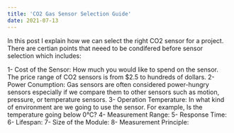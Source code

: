 ```yaml
---
title: 'CO2 Gas Sensor Selection Guide'
date: 2021-07-13
---
```


In this post I explain how we can select the right CO2 sensor for a project. There are certian points that neeed to be condifered before sensor selection which includes:

1- Cost of the Sensor: How much you would like to spend on the sensor. The price range of CO2 sensors is from $2.5 to hundreds of dollars.
2- Power Conumption: Gas sensors are often considered power-hungry sensors especially if we compare them to other sensors such as motion, pressure, or temperature sensors.
3- Operation Temperature: In what kind of environment are we going to use the sensor. For example, Is the temperature going below 0℃?
4- Measurement Range:
5- Response Time:
6- Lifespan:
7- Size of the Module:
8- Measurement Principle:



